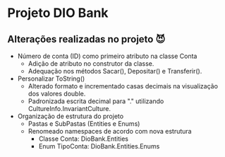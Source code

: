 

# Projeto DIO Bank

## Alterações realizadas no projeto :smiling_imp:

- Número de conta (ID) como primeiro atributo na classe Conta
  - Adição de atributo no construtor da classe.
  - Adequação nos métodos Sacar(), Depositar() e Transferir().
- Personalizar ToString()
  - Alterado formato e incrementado casas decimais na visualização dos valores double.
  - Padronizada escrita decimal para "." utilizando CultureInfo.InvariantCulture.
- Organização de estrutura do projeto
  - Pastas e SubPastas (Entities e Enums)
  - Renomeado namespaces de acordo com nova estrutura
    - Classe Conta: DioBank.Entities
    - Enum TipoConta: DioBank.Entities.Enums



 